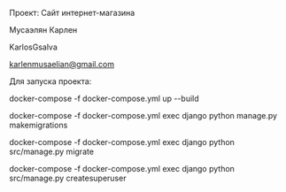 Проект: Сайт интернет-магазина

Мусаэлян Карлен

KarlosGsalva

karlenmusaelian@gmail.com

Для запуска проекта:

docker-compose -f docker-compose.yml up --build

docker-compose -f docker-compose.yml exec django python manage.py makemigrations

docker-compose -f docker-compose.yml exec django python src/manage.py migrate

docker-compose -f docker-compose.yml exec django python src/manage.py createsuperuser